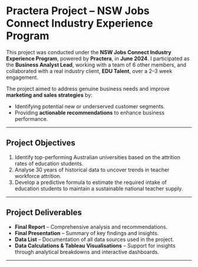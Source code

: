 # Practera Project – NSW Jobs Connect Industry Experience Program

This project was conducted under the **NSW Jobs Connect Industry Experience Program**, powered by **Practera**, in **June 2024**. I participated as the **Business Analyst Lead**, working with a team of 6 other members, and collaborated with a real industry client, **EDU Talent**, over a 2–3 week engagement.

The project aimed to address genuine business needs and improve **marketing and sales strategies** by:
- Identifying potential new or underserved customer segments.
- Providing **actionable recommendations** to enhance business performance.

---

## Project Objectives

1. Identify top-performing Australian universities based on the attrition rates of education students.  
2. Analyse 30 years of historical data to uncover trends in teacher workforce attrition.  
3. Develop a predictive formula to estimate the required intake of education students to maintain a sustainable national teacher supply.

---

## Project Deliverables

- **Final Report** – Comprehensive analysis and recommendations.  
- **Final Presentation** – Summary of key findings and insights.  
- **Data List** – Documentation of all data sources used in the project.  
- **Data Calculations & Tableau Visualisations** – Support for insights through analytical breakdowns and interactive dashboards.

---

